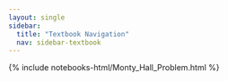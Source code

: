 ```yaml
---
layout: single
sidebar:
  title: "Textbook Navigation"
  nav: sidebar-textbook
---
```


{% include notebooks-html/Monty_Hall_Problem.html %}

